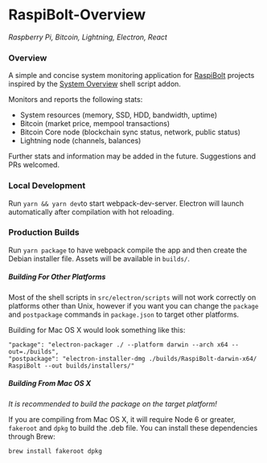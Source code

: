 # RaspiBolt-Overview
_Raspberry Pi, Bitcoin, Lightning, Electron, React_

### Overview
A simple and concise system monitoring application for [RaspiBolt](https://github.com/Stadicus/guides/blob/master/raspibolt/README.md) 
projects inspired by the [System Overview](https://github.com/Stadicus/guides/blob/master/raspibolt/raspibolt_61_system-overview.md) shell script addon.

Monitors and reports the following stats:
- System resources (memory, SSD, HDD, bandwidth, uptime)
- Bitcoin (market price, mempool transactions)
- Bitcoin Core node (blockchain sync status, network, public status) 
- Lightning node (channels, balances)

Further stats and information may be added in the future. Suggestions and PRs welcomed.

### Local Development
Run `yarn && yarn dev`to start webpack-dev-server. Electron will launch automatically after compilation with hot reloading.

### Production Builds
Run `yarn package` to have webpack compile the app and then create the Debian installer file. Assets will be available in `builds/`.

##### Building For Other Platforms
Most of the shell scripts in `src/electron/scripts` will not work correctly on platforms other than Unix, however if you want
you can change the `package` and `postpackage` commands in `package.json` to target other platforms.

Building for Mac OS X would look something like this:
```
"package": "electron-packager ./ --platform darwin --arch x64 --out=./builds",
"postpackage": "electron-installer-dmg ./builds/RaspiBolt-darwin-x64/ RaspiBolt --out builds/installers/"
```

##### Building From Mac OS X
_It is recommended to build the package on the target platform!_

If you are compiling from Mac OS X, it will require Node 6 or greater, `fakeroot` and `dpkg` to build the .deb file.
You can install these dependencies through Brew:
```
brew install fakeroot dpkg
```
